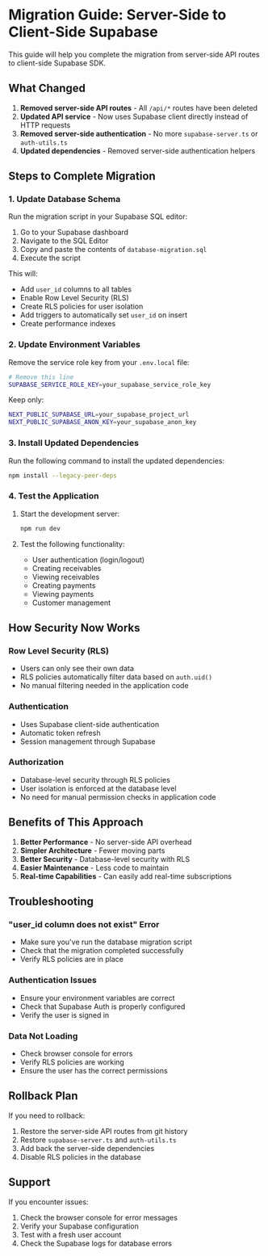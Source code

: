 # Migration Guide: Server-Side to Client-Side Supabase

This guide will help you complete the migration from server-side API routes to client-side Supabase SDK.

## What Changed

1. **Removed server-side API routes** - All `/api/*` routes have been deleted
2. **Updated API service** - Now uses Supabase client directly instead of HTTP requests
3. **Removed server-side authentication** - No more `supabase-server.ts` or `auth-utils.ts`
4. **Updated dependencies** - Removed server-side authentication helpers

## Steps to Complete Migration

### 1. Update Database Schema

Run the migration script in your Supabase SQL editor:

1. Go to your Supabase dashboard
2. Navigate to the SQL Editor
3. Copy and paste the contents of `database-migration.sql`
4. Execute the script

This will:
- Add `user_id` columns to all tables
- Enable Row Level Security (RLS)
- Create RLS policies for user isolation
- Add triggers to automatically set `user_id` on insert
- Create performance indexes

### 2. Update Environment Variables

Remove the service role key from your `.env.local` file:

```bash
# Remove this line
SUPABASE_SERVICE_ROLE_KEY=your_supabase_service_role_key
```

Keep only:
```bash
NEXT_PUBLIC_SUPABASE_URL=your_supabase_project_url
NEXT_PUBLIC_SUPABASE_ANON_KEY=your_supabase_anon_key
```

### 3. Install Updated Dependencies

Run the following command to install the updated dependencies:

```bash
npm install --legacy-peer-deps
```

### 4. Test the Application

1. Start the development server:
   ```bash
   npm run dev
   ```

2. Test the following functionality:
   - User authentication (login/logout)
   - Creating receivables
   - Viewing receivables
   - Creating payments
   - Viewing payments
   - Customer management

## How Security Now Works

### Row Level Security (RLS)
- Users can only see their own data
- RLS policies automatically filter data based on `auth.uid()`
- No manual filtering needed in the application code

### Authentication
- Uses Supabase client-side authentication
- Automatic token refresh
- Session management through Supabase

### Authorization
- Database-level security through RLS policies
- User isolation is enforced at the database level
- No need for manual permission checks in application code

## Benefits of This Approach

1. **Better Performance** - No server-side API overhead
2. **Simpler Architecture** - Fewer moving parts
3. **Better Security** - Database-level security with RLS
4. **Easier Maintenance** - Less code to maintain
5. **Real-time Capabilities** - Can easily add real-time subscriptions

## Troubleshooting

### "user_id column does not exist" Error
- Make sure you've run the database migration script
- Check that the migration completed successfully
- Verify RLS policies are in place

### Authentication Issues
- Ensure your environment variables are correct
- Check that Supabase Auth is properly configured
- Verify the user is signed in

### Data Not Loading
- Check browser console for errors
- Verify RLS policies are working
- Ensure the user has the correct permissions

## Rollback Plan

If you need to rollback:

1. Restore the server-side API routes from git history
2. Restore `supabase-server.ts` and `auth-utils.ts`
3. Add back the server-side dependencies
4. Disable RLS policies in the database

## Support

If you encounter issues:
1. Check the browser console for error messages
2. Verify your Supabase configuration
3. Test with a fresh user account
4. Check the Supabase logs for database errors
